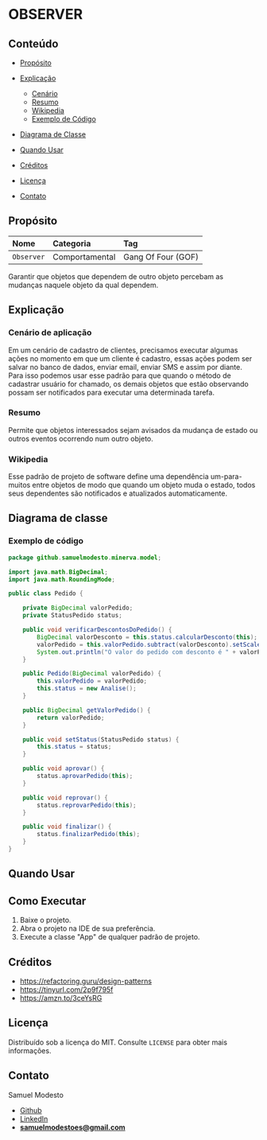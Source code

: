 <br />
<p >
  <h1>OBSERVER</h1>
<p/>


<!-- TABLE OF CONTENTS -->

## Conteúdo

- [Propósito](#Propósito)  
- [Explicação](#Explicação)  
  - [Cenário](#Cenário-De-Aplicação)    
  - [Resumo](#Resumo)
  - [Wikipedia](#Wikipedia)
  - [Exemplo de Código](#Exemplo-de-código)
- [Diagrama de Classe](#Diagrama-de-Classe)

- [Quando Usar](#Quando-Usar)
- [Créditos](#Créditos)
- [Licença](#Licença)
- [Contato](#Contato)

## Propósito
| Nome       | Categoria    | Tag        |  
|:-----------| :----------- | :--------- |
| `Observer` |  Comportamental | Gang Of Four (GOF)|

Garantir que objetos que dependem de outro objeto percebam as mudanças naquele objeto da qual dependem.


## Explicação
### Cenário de aplicação
Em um cenário de cadastro de clientes, precisamos executar algumas ações no momento em que um cliente é cadastro, essas ações podem ser salvar no banco de           dados, enviar email, enviar SMS e assim por diante. Para isso podemos usar esse padrão para que quando o método de cadastrar usuário for chamado, os demais         objetos que estão observando possam ser notificados para executar uma determinada tarefa.


### Resumo
Permite que objetos interessados sejam avisados da mudança de estado ou outros eventos ocorrendo num outro objeto.
 
### Wikipedia
Esse padrão de projeto de software define uma dependência um-para-muitos entre objetos de modo que quando um objeto muda o estado, todos seus dependentes são       notificados e atualizados automaticamente. 

## Diagrama de classe

[//]: # (<p align="center">)

[//]: # (  <img alt="state" src="https://github.com/SamuelModesto/Imagens/blob/master/Imagens%20Minerva/state.jpeg" />)

[//]: # (</p>)

### Exemplo de código
```java 
package github.samuelmodesto.minerva.model;

import java.math.BigDecimal;
import java.math.RoundingMode;

public class Pedido {

    private BigDecimal valorPedido;
    private StatusPedido status;

    public void verificarDescontosDoPedido() {
        BigDecimal valorDesconto = this.status.calcularDesconto(this);
        valorPedido = this.valorPedido.subtract(valorDesconto).setScale(2, RoundingMode.HALF_UP);
        System.out.println("O valor do pedido com desconto é " + valorPedido);
    }

    public Pedido(BigDecimal valorPedido) {
        this.valorPedido = valorPedido;
        this.status = new Analise();
    }

    public BigDecimal getValorPedido() {
        return valorPedido;
    }

    public void setStatus(StatusPedido status) {
        this.status = status;
    }

    public void aprovar() {
        status.aprovarPedido(this);
    }

    public void reprovar() {
        status.reprovarPedido(this);
    }

    public void finalizar() {
        status.finalizarPedido(this);
    }
}


```

## Quando Usar

## Como Executar
 1. Baixe o projeto.
 2. Abra o projeto na IDE de sua preferência.
 3. Execute a classe "App" de qualquer padrão de projeto.

## Créditos
- https://refactoring.guru/design-patterns
- https://tinyurl.com/2p9f795f
- https://amzn.to/3ceYsRG
## Licença

Distribuído sob a licença do MIT. Consulte `LICENSE` para obter mais informações.

## Contato
Samuel Modesto 
- [Github](https://github.com/SamuelModesto) 
- [LinkedIn](https://www.linkedin.com/in/samuelmodesto)
- **samuelmodestoes@gmail.com** 

